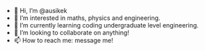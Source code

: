 - 👋 Hi, I’m @ausikek
- 👀 I’m interested in maths, physics and engineering.
- 🌱 I’m currently learning coding undergraduate level engineering.
- 💞️ I’m looking to collaborate on anything!
- 📫 How to reach me: message me!

<!---
ausikek/ausikek is a ✨ special ✨ repository because its `README.md` (this file) appears on your GitHub profile.
You can click the Preview link to take a look at your changes.
--->
